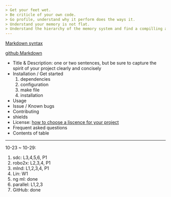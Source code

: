 ```yaml
---
> Get your feet wet.
> Be criticle of your own code.
> Go profile, understand why it perform does the ways it.
> Understand your memory is not flat.
> Understand the hierarchy of the memory system and find a compilling application.
---
```



[Markdown syntax](https://help.github.com/articles/basic-writing-and-formatting-syntax/)

[github Markdown](https://guides.github.com/features/mastering-markdown/)

- Title & Description: one or two sentences, but be sure to capture the spirit of your project clearly and concisely
- Installation / Get started
  1. dependencies
  2. configuration
  3. make file
  4. installation
- Usage
- Issue / Known bugs
- Contributing
- shields
- License: [how to choose a liscence for your project](https://choosealicense.com/)
- Frequent asked questions
- Contents of table


---

10-23 ~ 10-29:

1. sdc: L3,4,5,6, P1
2. robo2x: L2,3,4, P1
3. mlnd: L1,2,3,4, P1
4. Lin: W1
5. ng ml: done
6. parallel: L1,2,3
7. GitHub: done
